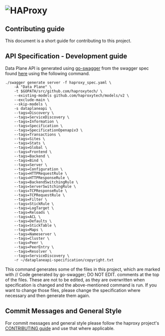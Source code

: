 # ![HAProxy](assets/images/haproxy-weblogo-210x49.png "HAProxy")

## Contributing guide

This document is a short guide for contributing to this project.

## API Specification - Development guide

Data Plane API is generated using [go-swagger](https://github.com/go-swagger/go-swagger) from the swagger spec found [here](https://github.com/haproxytech/dataplaneapi-specification/blob/master/build/haproxy_spec.yaml) using the following command.

```
./swagger generate server -f haproxy_spec.yaml \
    -A "Data Plane" \
    -t $GOPATH/src/github.com/haproxytech/ \
    --existing-models github.com/haproxytech/models/v2 \
    --exclude-main \
    --skip-models \
    -s dataplaneapi \
    --tags=Discovery \
    --tags=ServiceDiscovery \
    --tags=Information \
    --tags=Specification \
    --tags=SpecificationOpenapiv3 \
    --tags=Transactions \
    --tags=Sites \
    --tags=Stats \
    --tags=Global \
    --tags=Frontend \
    --tags=Backend \
    --tags=Bind \
    --tags=Server \
    --tags=Configuration \
    --tags=HTTPRequestRule \
    --tags=HTTPResponseRule \
    --tags=BackendSwitchingRule \
    --tags=ServerSwitchingRule \
    --tags=TCPResponseRule \
    --tags=TCPRequestRule \
    --tags=Filter \
    --tags=StickRule \
    --tags=LogTarget \
    --tags=Reloads \
    --tags=ACL \
    --tags=Defaults \
    --tags=StickTable \
    --tags=Maps \
    --tags=Nameserver \
    --tags=Cluster \
    --tags=Peer \
    --tags=PeerEntry \
    --tags=Resolver \
    --tags=ServiceDiscovery \
    -r ~/dataplaneapi-specification/copyright.txt
```

This command generates some of the files in this project, which are marked with // Code generated by go-swagger; DO NOT EDIT.
comments at the top of the files. These are not to be edited, as they are overwritten when specification is changed and the above-mentioned command is run. If you want to change those files, please change the specification where necessary and then generate them again.

## Commit Messages and General Style

For commit messages and general style please follow the haproxy project's [CONTRIBUTING guide](https://github.com/haproxy/haproxy/blob/master/CONTRIBUTING) and use that where applicable.
